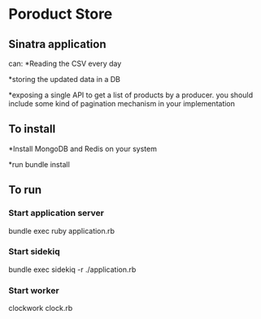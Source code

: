 # Poroduct Store

## Sinatra application

can:
*Reading the CSV every day

*storing the updated data in a DB

*exposing a single API to get a list of products by a producer. you should include some kind of pagination mechanism in your implementation

## To install

*Install MongoDB and Redis on your system

*run bundle install

## To run

### Start application server
bundle exec ruby application.rb

### Start sidekiq
bundle exec sidekiq -r ./application.rb

### Start worker
clockwork clock.rb